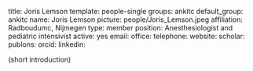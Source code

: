 title: Joris Lemson
template: people-single
groups: ankitc
default_group: ankitc
name: Joris Lemson
picture: people/Joris_Lemson.jpeg
affiliation: Radboudumc, Nijmegen
type: member
position: Anesthesiologist and pediatric intensivist
active: yes
email: 
office: 
telephone: 
website: 
scholar: 
publons: 
orcid: 
linkedin: 

(short introduction)
